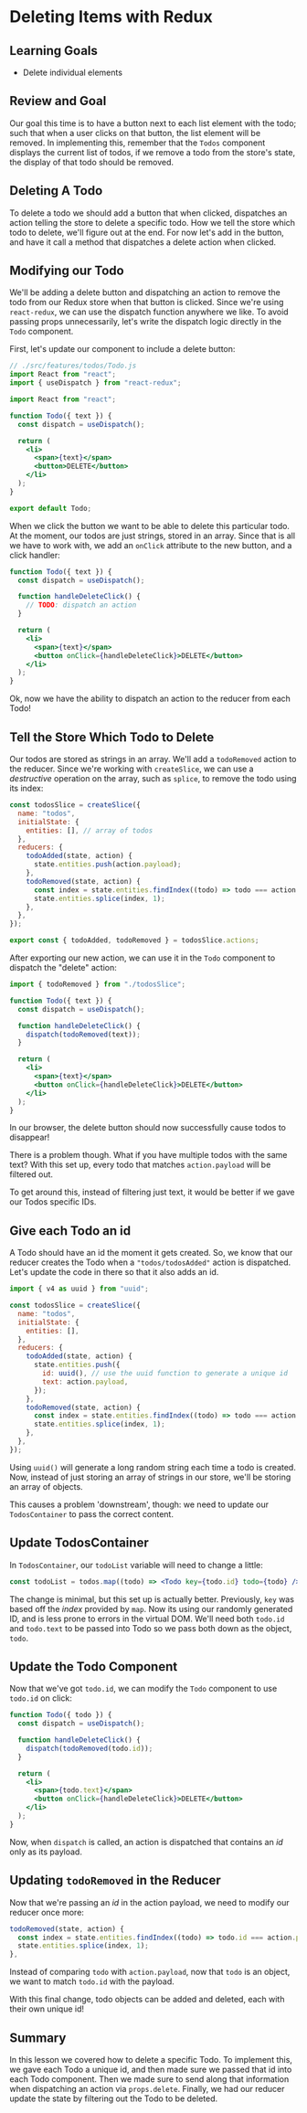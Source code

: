 # Deleting Items with Redux

## Learning Goals

- Delete individual elements

## Review and Goal

Our goal this time is to have a button next to each list element with the todo;
such that when a user clicks on that button, the list element will be removed.
In implementing this, remember that the `Todos` component displays the current
list of todos, if we remove a todo from the store's state, the display of that
todo should be removed.

## Deleting A Todo

To delete a todo we should add a button that when clicked, dispatches an action
telling the store to delete a specific todo. How we tell the store which todo to
delete, we'll figure out at the end. For now let's add in the button, and have
it call a method that dispatches a delete action when clicked.

## Modifying our Todo

We'll be adding a delete button and dispatching an action to remove the todo
from our Redux store when that button is clicked. Since we're using
`react-redux`, we can use the dispatch function anywhere we like. To avoid
passing props unnecessarily, let's write the dispatch logic directly in the
`Todo` component.

First, let's update our component to include a delete button:

```jsx
// ./src/features/todos/Todo.js
import React from "react";
import { useDispatch } from "react-redux";

import React from "react";

function Todo({ text }) {
  const dispatch = useDispatch();

  return (
    <li>
      <span>{text}</span>
      <button>DELETE</button>
    </li>
  );
}

export default Todo;
```

When we click the button we want to be able to delete this particular todo. At
the moment, our todos are just strings, stored in an array. Since that is all we
have to work with, we add an `onClick` attribute to the new button, and a click
handler:

```jsx
function Todo({ text }) {
  const dispatch = useDispatch();

  function handleDeleteClick() {
    // TODO: dispatch an action
  }

  return (
    <li>
      <span>{text}</span>
      <button onClick={handleDeleteClick}>DELETE</button>
    </li>
  );
}
```

Ok, now we have the ability to dispatch an action to the reducer from each Todo!

## Tell the Store Which Todo to Delete

Our todos are stored as strings in an array. We'll add a `todoRemoved` action to
the reducer. Since we're working with `createSlice`, we can use a _destructive_
operation on the array, such as `splice`, to remove the todo using its index:

```js
const todosSlice = createSlice({
  name: "todos",
  initialState: {
    entities: [], // array of todos
  },
  reducers: {
    todoAdded(state, action) {
      state.entities.push(action.payload);
    },
    todoRemoved(state, action) {
      const index = state.entities.findIndex((todo) => todo === action.payload);
      state.entities.splice(index, 1);
    },
  },
});

export const { todoAdded, todoRemoved } = todosSlice.actions;
```

After exporting our new action, we can use it in the `Todo` component to
dispatch the "delete" action:

```jsx
import { todoRemoved } from "./todosSlice";

function Todo({ text }) {
  const dispatch = useDispatch();

  function handleDeleteClick() {
    dispatch(todoRemoved(text));
  }

  return (
    <li>
      <span>{text}</span>
      <button onClick={handleDeleteClick}>DELETE</button>
    </li>
  );
}
```

In our browser, the delete button should now successfully cause todos to
disappear!

There is a problem though. What if you have multiple todos with the same text?
With this set up, every todo that matches `action.payload` will be filtered out.

To get around this, instead of filtering just text, it would be better if we
gave our Todos specific IDs.

## Give each Todo an id

A Todo should have an id the moment it gets created. So, we know that our
reducer creates the Todo when a `"todos/todosAdded"` action is dispatched. Let's
update the code in there so that it also adds an id.

```js
import { v4 as uuid } from "uuid";

const todosSlice = createSlice({
  name: "todos",
  initialState: {
    entities: [],
  },
  reducers: {
    todoAdded(state, action) {
      state.entities.push({
        id: uuid(), // use the uuid function to generate a unique id
        text: action.payload,
      });
    },
    todoRemoved(state, action) {
      const index = state.entities.findIndex((todo) => todo === action.payload);
      state.entities.splice(index, 1);
    },
  },
});
```

Using `uuid()` will generate a long random string each time a todo is created.
Now, instead of just storing an array of strings in our store, we'll be storing
an array of objects.

This causes a problem 'downstream', though: we need to update our `TodosContainer`
to pass the correct content.

## Update TodosContainer

In `TodosContainer`, our `todoList` variable will need to change a little:

```jsx
const todoList = todos.map((todo) => <Todo key={todo.id} todo={todo} />);
```

The change is minimal, but this set up is actually better. Previously, `key` was
based off the _index_ provided by `map`. Now its using our randomly generated
ID, and is less prone to errors in the virtual DOM. We'll need both `todo.id`
and `todo.text` to be passed into Todo so we pass both down as the object,
`todo`.

## Update the Todo Component

Now that we've got `todo.id`, we can modify the `Todo` component to use `todo.id`
on click:

```jsx
function Todo({ todo }) {
  const dispatch = useDispatch();

  function handleDeleteClick() {
    dispatch(todoRemoved(todo.id));
  }

  return (
    <li>
      <span>{todo.text}</span>
      <button onClick={handleDeleteClick}>DELETE</button>
    </li>
  );
}
```

Now, when `dispatch` is called, an action is dispatched that contains an
_id_ only as its payload.

## Updating `todoRemoved` in the Reducer

Now that we're passing an _id_ in the action payload, we need to modify our reducer
once more:

```js
todoRemoved(state, action) {
  const index = state.entities.findIndex((todo) => todo.id === action.payload);
  state.entities.splice(index, 1);
},
```

Instead of comparing `todo` with `action.payload`, now that `todo` is an object,
we want to match `todo.id` with the payload.

With this final change, todo objects can be added and deleted, each with their
own unique id!

## Summary

In this lesson we covered how to delete a specific Todo. To implement this, we
gave each Todo a unique id, and then made sure we passed that id into each Todo
component. Then we made sure to send along that information when dispatching an
action via `props.delete`. Finally, we had our reducer update the state by
filtering out the Todo to be deleted.
